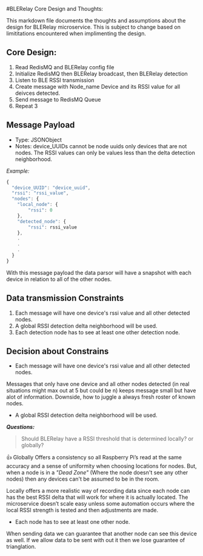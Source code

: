 #BLERelay Core Design and Thoughts:

This markdown file documents the thoughts and assumptions about the design for BLERelay microservice. This is subject to change based on limititations encountered when implimenting the design.

## Core Design:
1. Read RedisMQ and BLERelay config file
2. Initialize RedisMQ then BLERelay broadcast, then BLERelay detection
3. Listen to BLE RSSI transmission
4. Create message with Node_name Device and its RSSI value for all deivces detected.
5. Send message to RedisMQ Queue
6. Repeat 3

## Message Payload

- Type: JSONObject
- Notes: device_UUIDs cannot be node uuids only devices that are not nodes. The RSSI values can only be values less than the delta detection neighborhood.

_Example:_

```js
{
  "device_UUID": "device_uuid",
  "rssi": "rssi_value",	
  "nodes": {
  	"local_node": {
    	"rssi": 0
  	},
  	"detected_node": {
    	"rssi": rssi_value 
  	},
  	.
  	.
  	.
  }
}
```
With this message payload the data parsor will have a snapshot with each device in relation to all of the other nodes.

## Data transmission Constraints
1. Each message will have one device's rssi value and all other detected nodes.
2. A global RSSI detection delta neighborhood will be used.
3. Each detection node has to see at least one other detection node. 

## Decision about Constrains
- Each message will have one device's rssi value and all other detected nodes.

Messages that only have one device and all other nodes detected (in real situations might max out at 5 but could be n) keeps message small but have alot of information. Downside, how to juggle a always fresh roster of known nodes.

- A global RSSI detection delta neighborhood will be used.

_**Questions:**_

> Should BLERelay have a RSSI threshold that is determined locally? or globally?

:+1: Globally Offers a consistency so all Raspberry Pi’s read at the same accuracy and a sense of uniformity when choosing locations for nodes. But, when a node is in a _"Dead Zone"_ (Where the node doesn't see any other nodes) then any devices can't be assumed to be in the room. 

Locally offers a more realistic way of recording data since each node can has the best RSSI delta that will work for where it is actually located. The microservice doesn’t scale easy unless some automation occurs where the local RSSI strength is tested and then adjustments are made.

- Each node has to see at least one other node.

When sending data we can guarantee that another node can see this device as well. If we allow data to be sent with out it then we lose guarantee of trianglation. 